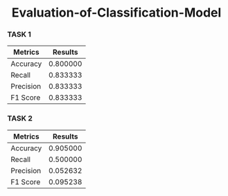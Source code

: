 <h1 align="center">Evaluation-of-Classification-Model</h1> 

### TASK 1
|Metrics|Results|
|---|---|
|Accuracy|0.800000|
|Recall|0.833333|
|Precision|0.833333|
|F1 Score|0.833333|

### TASK 2
|Metrics|Results|
|---|---|
|Accuracy|0.905000|
|Recall|0.500000|
|Precision|0.052632|
|F1 Score|0.095238|


